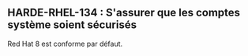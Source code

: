 ## HARDE-RHEL-134 : S'assurer que les comptes système soient sécurisés

Red Hat 8 est conforme par défaut. 

